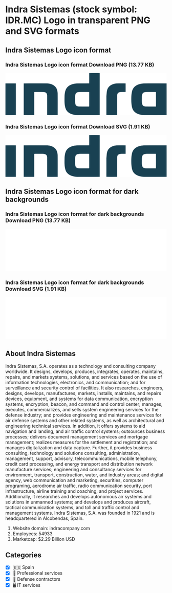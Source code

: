 # Indra Sistemas (stock symbol: IDR.MC) Logo in transparent PNG and SVG formats

## Indra Sistemas Logo icon format

### Indra Sistemas Logo icon format Download PNG (13.77 KB)

![Indra Sistemas Logo icon format Download PNG (13.77 KB)](/img/orig/IDR.MC-08cff874.png)

### Indra Sistemas Logo icon format Download SVG (1.91 KB)

![Indra Sistemas Logo icon format Download SVG (1.91 KB)](/img/orig/IDR.MC-61cf598f.svg)

## Indra Sistemas Logo icon format for dark backgrounds

### Indra Sistemas Logo icon format for dark backgrounds Download PNG (13.77 KB)

![Indra Sistemas Logo icon format for dark backgrounds Download PNG (13.77 KB)](/img/orig/IDR.MC.D-c4648c72.png)

### Indra Sistemas Logo icon format for dark backgrounds Download SVG (1.91 KB)

![Indra Sistemas Logo icon format for dark backgrounds Download SVG (1.91 KB)](/img/orig/IDR.MC.D-f7d4ebfa.svg)

## About Indra Sistemas

Indra Sistemas, S.A. operates as a technology and consulting company worldwide. It designs, develops, produces, integrates, operates, maintains, repairs, and markets systems, solutions, and services based on the use of information technologies, electronics, and communication; and for surveillance and security control of facilities. It also researches, engineers, designs, develops, manufactures, markets, installs, maintains, and repairs devices, equipment, and systems for data communication, encryption systems, encryption, beacon, and command and control center; manages, executes, commercializes, and sells system engineering services for the defense industry; and provides engineering and maintenance services for air defense systems and other related systems, as well as architectural and engineering technical services. In addition, it offers systems to aid navigation and landing, and air traffic control systems; outsources business processes; delivers document management services and mortgage management; realizes measures for the settlement and registration; and manages digitalization and data capture. Further, it provides business consulting, technology and solutions consulting, administration, management, support, advisory, telecommunications, mobile telephony, credit card processing, and energy transport and distribution network manufacture services; engineering and consultancy services for environment, transport, construction, water, and industry areas; and digital agency, web communication and marketing, securities, computer programing, aerodrome air traffic, radio communication security, port infrastructure, airline training and coaching, and project services. Additionally, it researches and develops autonomous air systems and solutions in unmanned systems; and develops and produces aircraft, tactical communication systems, and toll and traffic control and management systems. Indra Sistemas, S.A. was founded in 1921 and is headquartered in Alcobendas, Spain.

1. Website domain: indracompany.com
2. Employees: 54933
3. Marketcap: $2.29 Billion USD


## Categories
- [x] 🇪🇸 Spain
- [x] 💼 Professional services
- [x] 🔫 Defense contractors
- [x] 🖥️ IT services
